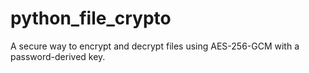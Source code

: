 # python_file_crypto
A secure way to encrypt and decrypt files using AES-256-GCM with a password-derived key.
